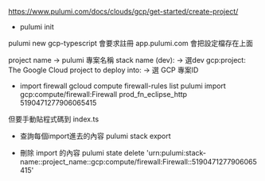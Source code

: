 
https://www.pulumi.com/docs/clouds/gcp/get-started/create-project/

* pulumi init

pulumi new gcp-typescript
會要求註冊 app.pulumi.com 會把設定檔存在上面

project name        -> pulumi 專案名稱
stack name (dev):   -> 選dev
gcp:project: The Google Cloud project to deploy into:   -> 選 GCP 專案ID

* import firewall
gcloud compute firewall-rules list
pulumi import gcp:compute/firewall:Firewall prod_fn_eclipse_http 5190471277906065415

但要手動貼程式碼到 index.ts

* 查詢每個import進去的內容
pulumi stack export

* 刪除 import 的內容
pulumi state delete 'urn:pulumi:stack-name::project_name::gcp:compute/firewall:Firewall::5190471277906065415'

